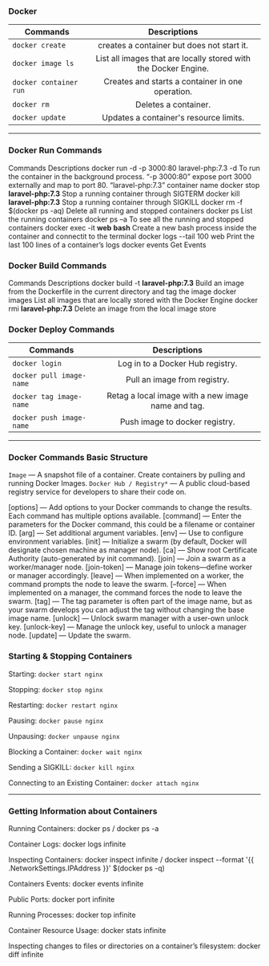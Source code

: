 
### Docker 

| Commands | Descriptions |
|----------|:-------------:|
| `docker create`	 | creates a container but does not start it.|
| `docker image ls`	 | List all images that are locally stored with the Docker Engine.|
| `docker container run`	 | Creates and starts a container in one operation.|
| `docker rm`	 | Deletes a container.|
| `docker update`	 | Updates a container's resource limits.|
---

### Docker Run Commands
Commands	Descriptions
docker run -d -p 3000:80 laravel-php:7.3 -d	To run the container in the background process. “-p 3000:80” expose port 3000 externally and map to port 80. “laravel-php:7.3” container name
docker stop **laravel-php:7.3**	Stop a running container through SIGTERM
docker kill **laravel-php:7.3**	Stop a running container through SIGKILL
docker rm -f $(docker ps -aq)	Delete all running and stopped containers
docker ps	List the running containers
docker ps –a	To see all the running and stopped containers
docker exec -it **web** **bash**	Create a new bash process inside the container and connectit to the terminal
docker logs --tail 100 web	Print the last 100 lines of a container’s logs
docker events	Get Events

### Docker Build Commands
Commands	Descriptions
docker build -t **laravel-php:7.3**	Build an image from the Dockerfile in the current directory and tag the image
docker images	List all images that are locally stored with the Docker Engine
docker rmi **laravel-php:7.3**	Delete an image from the local image store


### Docker Deploy Commands

| Commands | Descriptions |
|----------|:-------------:|
| `docker login`	 | Log in to a Docker Hub registry.|
| `docker pull image-name`	 | Pull an image from registry.|
| `docker tag image-name`	 | Retag a local image with a new image name and tag.|
| `docker push image-name`	 | Push image to docker registry.|
---

### Docker Commands Basic Structure

`Image` — A snapshot file of a container. Create containers by pulling and running Docker Images.
`Docker Hub / Registry*` — A public cloud-based registry service for developers to share their code on.

[options] — Add options to your Docker commands to change the results. Each command has multiple options available.
[command] — Enter the parameters for the Docker command, this could be a filename or container ID.
[arg] — Set additional argument variables.
[env] — Use to configure environment variables.
[init] — Initialize a swarm (by default, Docker will designate chosen machine as manager node).
[ca] — Show root Certificate Authority (auto-generated by init command).
[join] — Join a swarm as a worker/manager node.
[join-token] — Manage join tokens—define worker or manager accordingly.
[leave] — When implemented on a worker, the command prompts the node to leave the swarm.
[–force] — When implemented on a manager, the command forces the node to leave the swarm.
[tag] — The tag parameter is often part of the image name, but as your swarm develops you can adjust the tag without changing the base image name.
[unlock] — Unlock swarm manager with a user-own unlock key.
[unlock-key] — Manage the unlock key, useful to unlock a manager node.
[update] — Update the swarm.

### Starting & Stopping Containers
Starting: `docker start nginx`

Stopping: `docker stop nginx`

Restarting: `docker restart nginx`

Pausing: `docker pause nginx`

Unpausing: `docker unpause nginx`

Blocking a Container: `docker wait nginx`

Sending a SIGKILL: `docker kill nginx`

Connecting to an Existing Container: `docker attach nginx`

---
### Getting Information about Containers

Running Containers: docker ps / docker ps -a

Container Logs: docker logs infinite

Inspecting Containers: docker inspect infinite / docker inspect --format '{{ .NetworkSettings.IPAddress }}' $(docker ps -q)

Containers Events: docker events infinite

Public Ports: docker port infinite

Running Processes: docker top infinite

Container Resource Usage: docker stats infinite

Inspecting changes to files or directories on a container’s filesystem: docker diff infinite